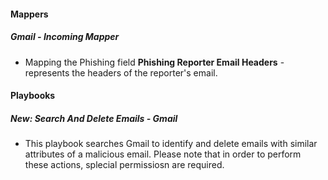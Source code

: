 
#### Mappers
##### Gmail - Incoming Mapper
- Mapping the Phishing field **Phishing Reporter Email Headers** - represents the headers of the reporter's email.
#### Playbooks
##### New: Search And Delete Emails - Gmail
- This playbook searches Gmail to identify and delete emails with similar attributes of a malicious email. Please note that in order to perform these actions, splecial permissiosn are required.
